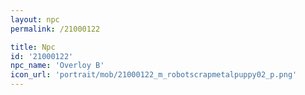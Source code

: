 ```yaml
---
layout: npc
permalink: /21000122

title: Npc
id: '21000122'
npc_name: 'Overloy B'
icon_url: 'portrait/mob/21000122_m_robotscrapmetalpuppy02_p.png'
---
```

